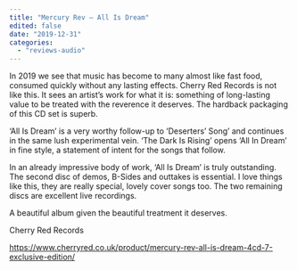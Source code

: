 ```yaml
---
title: "Mercury Rev – All Is Dream"
edited: false
date: "2019-12-31"
categories:
  - "reviews-audio"
---
```


In 2019 we see that music has become to many almost like fast food, consumed quickly without any lasting effects. Cherry Red Records is not like this. It sees an artist’s work for what it is: something of long-lasting value to be treated with the reverence it deserves. The hardback packaging of this CD set is superb.

‘All Is Dream’ is a very worthy follow-up to ‘Deserters’ Song’ and continues in the same lush experimental vein. ‘The Dark Is Rising’ opens ‘All In Dream’ in fine style, a statement of intent for the songs that follow.

In an already impressive body of work, ‘All Is Dream’ is truly outstanding. The second disc of demos, B-Sides and outtakes is essential. I love things like this, they are really special, lovely cover songs too. The two remaining discs are excellent live recordings.

A beautiful album given the beautiful treatment it deserves.

Cherry Red Records

https://www.cherryred.co.uk/product/mercury-rev-all-is-dream-4cd-7-exclusive-edition/
